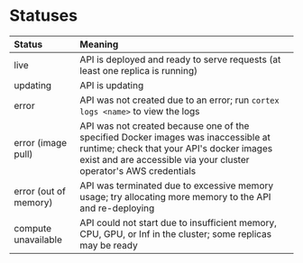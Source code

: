 # Statuses

| Status                | Meaning |
| :--- | :--- |
| live                  | API is deployed and ready to serve requests (at least one replica is running) |
| updating              | API is updating |
| error                 | API was not created due to an error; run `cortex logs <name>` to view the logs |
| error (image pull)    | API was not created because one of the specified Docker images was inaccessible at runtime; check that your API's docker images exist and are accessible via your cluster operator's AWS credentials |
| error (out of memory) | API was terminated due to excessive memory usage; try allocating more memory to the API and re-deploying |
| compute unavailable   | API could not start due to insufficient memory, CPU, GPU, or Inf in the cluster; some replicas may be ready |
